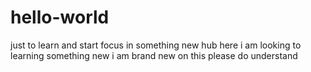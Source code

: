 # hello-world
just to learn and start focus in something new
hub here i am looking to learning something new i am brand new on this please do understand 
